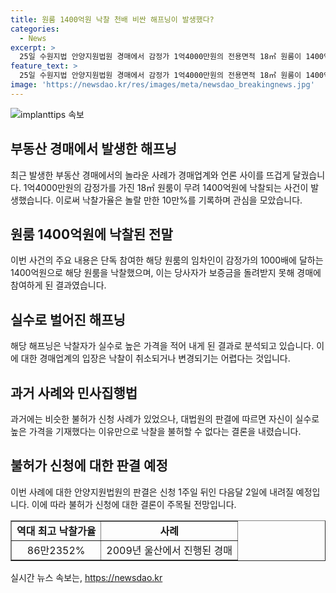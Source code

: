 ```yaml
---
title: 원룸 1400억원 낙찰 천배 비싼 해프닝이 발생했다?
categories:
  - News
excerpt: >
  25일 수원지법 안양지원법원 경매에서 감정가 1억4000만원의 전용면적 18㎡ 원룸이 1400억원에 낙찰되어 1000배 비싼 가격에 눈길을 끌었다. 해당 원룸의 임차인이자 채권자인 낙찰자가 실수로 1400억원을 기재하면서 발생한 이상한 사례로, 경매업계에서는 낙찰자가 잔금을 납부하지 않으면 재매각 절차를 거칠 것으로 전망된다. 대법원의 이전 판결에 따르면 낙찰자가 실수로 높은 낙찰가를 적어도 불허가로 인한 취소가 어려워졌다. 현재 보증금 1400만원을 잃을 가능성에 직면한 낙찰자에 대한 법원의 판결은 다음달 2일 내려질 예정이다.
feature_text: >
  25일 수원지법 안양지원법원 경매에서 감정가 1억4000만원의 전용면적 18㎡ 원룸이 1400억원에 낙찰되어 1000배 비싼 가격에 눈길을 끌었다. 해당 원룸의 임차인이자 채권자인 낙찰자가 실수로 1400억원을 기재하면서 발생한 이상한 사례로, 경매업계에서는 낙찰자가 잔금을 납부하지 않으면 재매각 절차를 거칠 것으로 전망된다. 대법원의 이전 판결에 따르면 낙찰자가 실수로 높은 낙찰가를 적어도 불허가로 인한 취소가 어려워졌다. 현재 보증금 1400만원을 잃을 가능성에 직면한 낙찰자에 대한 법원의 판결은 다음달 2일 내려질 예정이다.
image: 'https://newsdao.kr/res/images/meta/newsdao_breakingnews.jpg'
---
```


<p><img src="https://newsdao.kr/res/images/meta/newsdao_breakingnews.jpg" alt="implanttips 속보" /></p>

<h2 data-ke-size="size26">부동산 경매에서 발생한 해프닝</h2>

<p data-ke-size="size16">최근 발생한 부동산 경매에서의 놀라운 사례가 경매업계와 언론 사이를 뜨겁게 달궜습니다. 1억4000만원의 감정가를 가진 18㎡ 원룸이 무려 1400억원에 낙찰되는 사건이 발생했습니다. 이로써 낙찰가율은 놀랄 만한 10만%를 기록하며 관심을 모았습니다.</p>

<h2 data-ke-size="size26">원룸 1400억원에 낙찰된 전말</h2>

<p data-ke-size="size16">이번 사건의 주요 내용은 단독 참여한 해당 원룸의 임차인이 감정가의 1000배에 달하는 1400억원으로 해당 원룸을 낙찰했으며, 이는 당사자가 보증금을 돌려받지 못해 경매에 참여하게 된 결과였습니다.</p>

<h2 data-ke-size="size26">실수로 벌어진 해프닝</h2>

<p data-ke-size="size16">해당 해프닝은 낙찰자가 실수로 높은 가격을 적어 내게 된 결과로 분석되고 있습니다. 이에 대한 경매업계의 입장은 낙찰이 취소되거나 변경되기는 어렵다는 것입니다.</p>

<h2 data-ke-size="size26">과거 사례와 민사집행법</h2>

<p data-ke-size="size16">과거에는 비슷한 불허가 신청 사례가 있었으나, 대법원의 판결에 따르면 자신이 실수로 높은 가격을 기재했다는 이유만으로 낙찰을 불허할 수 없다는 결론을 내렸습니다.</p>

<h2 data-ke-size="size26">불허가 신청에 대한 판결 예정</h2>

<p data-ke-size="size16">이번 사례에 대한 안양지원법원의 판결은 신청 1주일 뒤인 다음달 2일에 내려질 예정입니다. 이에 따라 불허가 신청에 대한 결론이 주목될 전망입니다.</p>

<table border="1" width="100%">
  <tbody>
    <tr>
      <td style="text-align: center; height: 17px;"><b>역대 최고 낙찰가율</b></td>
      <td style="text-align: center; height: 17px;"><b>사례</b></td>
    </tr>
    <tr>
      <td style="text-align: center; height: 17px;">86만2352%</td>
      <td style="text-align: center; height: 17px;">2009년 울산에서 진행된 경매</td>
    </tr>
  </tbody>
</table>
실시간 뉴스 속보는, <a href="https://newsdao.kr" rel="dofollow">https://newsdao.kr</a>


